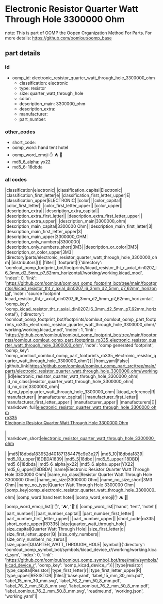 # Electronic Resistor Quarter Watt Through Hole 3300000 Ohm  

note: This is part of OOMP the Oopen Organization Method For Parts. For more details: https://github.com/oomlout/oomp_base

##  part details





### id
* oomp_id: electronic_resistor_quarter_watt_through_hole_3300000_ohm
  * classification: electronic
  * type: resistor
  * size: quarter_watt_through_hole
  * color: 
  * description_main: 3300000_ohm
  * description_extra: 
  * manufacturer: 
  * part_number: 

### other_codes
* short_code: 
* oomp_word: hand tent hotel
* oomp_word_emoji :hand: :tent: :hotel:
* md5_6_alpha: yx22
* md5_6: 18dbda

### all codes 
|classification|electronic|
|classification_capital|Electronic|
|classification_first_letter|e|
|classification_first_letter_upper|E|
|classification_upper|ELECTRONIC|
|color||
|color_capital||
|color_first_letter||
|color_first_letter_upper||
|color_upper||
|description_extra||
|description_extra_capital||
|description_extra_first_letter||
|description_extra_first_letter_upper||
|description_extra_upper||
|description_main|3300000_ohm|
|description_main_capital|3300000 Ohm|
|description_main_first_letter|3|
|description_main_first_letter_upper|3|
|description_main_upper|3300000_OHM|
|description_only_numbers|3300000|
|description_only_numbers_short|3M3|
|description_or_color|3M3|
|description_or_color_upper|3M3|
|directory|parts/electronic_resistor_quarter_watt_through_hole_3300000_ohm|
|distributors|[]|
|filter||
|footprint|[{'directory': 'oomlout_oomp_footprint_bot/footprints/kicad_resistor_tht_r_axial_din0207_l6_3mm_d2_5mm_p7_62mm_horizontal//working/working.kicad_mod', 'index': 0, 'link': 'https://github.com/oomlout/oomlout_oomp_footprint_bot/tree/main/foootprntss/kicad_resistor_tht_r_axial_din0207_l6_3mm_d2_5mm_p7_62mm_horizontal', 'note': 'source footprint kicad_resistor_tht_r_axial_din0207_l6_3mm_d2_5mm_p7_62mm_horizontal', 'oomp_key': 'oomp_kicad_resistor_tht_r_axial_din0207_l6_3mm_d2_5mm_p7_62mm_horizontal'}, {'directory': 'oomlout_oomp_footprint_bot/footprints/oomlout_oomlout_oomp_part_footprints_ro335_electronic_resistor_quarter_watt_through_hole_3300000_ohm//working/working.kicad_mod', 'index': 1, 'link': 'https://github.com/oomlout/oomlout_oomp_footprint_bot/tree/main/foootprntss/oomlout_oomlout_oomp_part_footprints_ro335_electronic_resistor_quarter_watt_through_hole_3300000_ohm', 'note': 'oomp generated footprint', 'oomp_key': 'oomp_oomlout_oomlout_oomp_part_footprints_ro335_electronic_resistor_quarter_watt_through_hole_3300000_ohm'}]|
|from_yaml|False|
|github_link|https://github.com/oomlout/oomlout_oomp_part_src/tree/main/parts/electronic_resistor_quarter_watt_through_hole_3300000_ohm/working|
|id|electronic_resistor_quarter_watt_through_hole_3300000_ohm|
|id_no_class|resistor_quarter_watt_through_hole_3300000_ohm|
|id_no_size|3300000_ohm|
|id_no_type|quarter_watt_through_hole_3300000_ohm|
|kicad_reference|R|
|manufacturer||
|manufacturer_capital||
|manufacturer_first_letter||
|manufacturer_first_letter_upper||
|manufacturer_upper||
|manufacturers|[]|
|markdown_full|[electronic_resistor_quarter_watt_through_hole_3300000_ohm](https://github.com/oomlout/oomlout_oomp_part_src/tree/main/parts/electronic_resistor_quarter_watt_through_hole_3300000_ohm/working)<br>[ro335](https://github.com/oomlout/oomlout_oomp_part_src/tree/main/parts/electronic_resistor_quarter_watt_through_hole_3300000_ohm/working)<br>[Electronic Resistor Quarter Watt Through Hole 3300000 Ohm](https://github.com/oomlout/oomlout_oomp_part_src/tree/main/parts/electronic_resistor_quarter_watt_through_hole_3300000_ohm/working)<br><br>|
|markdown_short|[electronic_resistor_quarter_watt_through_hole_3300000_ohm](https://github.com/oomlout/oomlout_oomp_part_src/tree/main/parts/electronic_resistor_quarter_watt_through_hole_3300000_ohm/working)<br><br>|
|md5|18dbda183952d401871354475c9e3e27|
|md5_10|18dbda1839|
|md5_10_upper|18DBDA1839|
|md5_5|18dbd|
|md5_5_upper|18DBD|
|md5_6|18dbda|
|md5_6_alpha|yx22|
|md5_6_alpha_upper|YX22|
|md5_6_upper|18DBDA|
|name|Electronic Resistor Quarter Watt Through Hole 3300000 Ohm|
|name_no_class|Resistor Quarter Watt Through Hole 3300000 Ohm|
|name_no_size|3300000 Ohm|
|name_no_size_short|3M3 Ohm|
|name_no_type|Quarter Watt Through Hole 3300000 Ohm|
|oomp_key|oomp_electronic_resistor_quarter_watt_through_hole_3300000_ohm|
|oomp_word|hand tent hotel|
|oomp_word_emoji|:hand: :tent: :hotel:|
|oomp_word_emoji_list|[':hand:', ':tent:', ':hotel:']|
|oomp_word_list|['hand', 'tent', 'hotel']|
|part_number||
|part_number_capital||
|part_number_first_letter||
|part_number_first_letter_upper||
|part_number_upper||
|short_code|ro335|
|short_code_upper|RO335|
|size|quarter_watt_through_hole|
|size_capital|Quarter Watt Through Hole|
|size_first_letter|q|
|size_first_letter_upper|Q|
|size_only_numbers||
|size_only_numbers_no_zeros||
|size_upper|QUARTER_WATT_THROUGH_HOLE|
|symbol|[{'directory': 'oomlout_oomp_symbol_bot/symbols/kicad_device_r//working/working.kicad_sym', 'index': 0, 'link': 'https://github.com/oomlout/oomlout_oomp_symbol_bot/tree/main/symbols/kicad_device_r', 'oomp_key': 'oomp_kicad_device_r'}]|
|type|resistor|
|type_capital|Resistor|
|type_first_letter|r|
|type_first_letter_upper|R|
|type_upper|RESISTOR|
|files|['base.yaml', 'label_15_mm_30_mm.pdf', 'label_15_mm_30_mm.svg', 'label_76_2_mm_50_8_mm.pdf', 'label_76_2_mm_50_8_mm.svg', 'label_oomlout_76_2_mm_50_8_mm.pdf', 'label_oomlout_76_2_mm_50_8_mm.svg', 'readme.md', 'working.json', 'working.yaml']|

